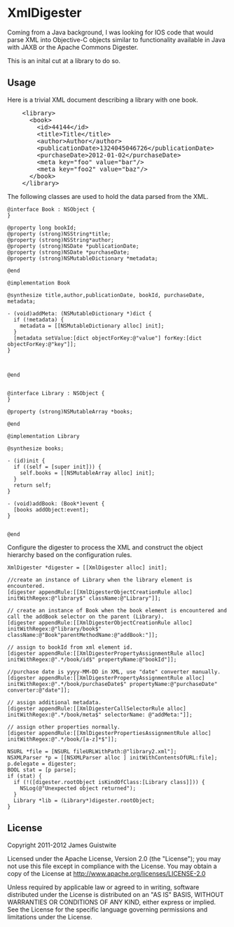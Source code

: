 XmlDigester
===========

Coming from a Java background, I was looking for IOS code that would
parse XML into Objective-C objects similar to functionality available
in Java with JAXB or the Apache Commons Digester.

This is an inital cut at a library to do so.

Usage
-----

Here is a trivial XML document describing a library with one book.

<pre>
    &lt;library&gt;
      &lt;book&gt;
        &lt;id&gt;44144&lt;/id&gt;
        &lt;title&gt;Title&lt;/title&gt;
        &lt;author&gt;Author&lt;/author&gt;
        &lt;publicationDate&gt;1324045046726&lt;/publicationDate&gt;
        &lt;purchaseDate&gt;2012-01-02&lt;/purchaseDate&gt;
        &lt;meta key="foo" value="bar"/&gt;
        &lt;meta key="foo2" value="baz"/&gt;
      &lt;/book&gt;
    &lt;/library&gt;
</pre>

The following classes are used to hold the data parsed from the XML.


    @interface Book : NSObject {
    }

    @property long bookId;
    @property (strong)NSString*title;
    @property (strong)NSString*author;
    @property (strong)NSDate *publicationDate;
    @property (strong)NSDate *purchaseDate;
    @property (strong)NSMutableDictionary *metadata;

    @end

    @implementation Book

    @synthesize title,author,publicationDate, bookId, purchaseDate, metadata;

    - (void)addMeta: (NSMutableDictionary *)dict {
      if (!metadata) {
        metadata = [[NSMutableDictionary alloc] init];
      }
      [metadata setValue:[dict objectForKey:@"value"] forKey:[dict objectForKey:@"key"]];
    }



    @end


    @interface Library : NSObject {
    }

    @property (strong)NSMutableArray *books;

    @end

    @implementation Library

    @synthesize books;

    - (id)init {
      if ((self = [super init])) {
        self.books = [[NSMutableArray alloc] init];
      }
      return self;
    }

    - (void)addBook: (Book*)event {
      [books addObject:event];
    }


    @end
	
Configure the digester to process the XML and construct the object hierarchy
based on the configuration rules.

    XmlDigester *digester = [[XmlDigester alloc] init];

	//create an instance of Library when the library element is encountered.
    [digester appendRule:[[XmlDigesterObjectCreationRule alloc] initWithRegex:@"library$" className:@"Library"]];
	
	// create an instance of Book when the book element is encountered and call the addBook selector on the parent (Library).
    [digester appendRule:[[XmlDigesterObjectCreationRule alloc] initWithRegex:@"library/book$" className:@"Book"parentMethodName:@"addBook:"]];

    // assign to bookId from xml element id.
    [digester appendRule:[[XmlDigesterPropertyAssignmentRule alloc] initWithRegex:@".*/book/id$" propertyName:@"bookId"]];

    //purchase date is yyyy-MM-DD in XML, use "date" converter manually.
    [digester appendRule:[[XmlDigesterPropertyAssignmentRule alloc] initWithRegex:@".*/book/purchaseDate$" propertyName:@"purchaseDate" converter:@"date"]];

    // assign additional metadata.
    [digester appendRule:[[XmlDigesterCallSelectorRule alloc] initWithRegex:@".*/book/meta$" selectorName: @"addMeta:"]];
  
    // assign other properties normally.
    [digester appendRule:[[XmlDigesterPropertiesAssignmentRule alloc] initWithRegex:@".*/book/[a-z]*$"]];
  
    NSURL *file = [NSURL fileURLWithPath:@"library2.xml"];
    NSXMLParser *p = [[NSXMLParser alloc ] initWithContentsOfURL:file];
    p.delegate = digester;
    BOOL stat = [p parse];
    if (stat) {
      if (!([digester.rootObject isKindOfClass:[Library class]])) {
        NSLog(@"Unexpected object returned");
      }
      Library *lib = (Library*)digester.rootObject;
    }


License
-------

Copyright 2011-2012 James Guistwite

Licensed under the Apache License, Version 2.0 (the "License");
you may not use this file except in compliance with the License.
You may obtain a copy of the License at http://www.apache.org/licenses/LICENSE-2.0

Unless required by applicable law or agreed to in writing, software
distributed under the License is distributed on an "AS IS" BASIS,
WITHOUT WARRANTIES OR CONDITIONS OF ANY KIND, either express or implied.
See the License for the specific language governing permissions and
limitations under the License.
